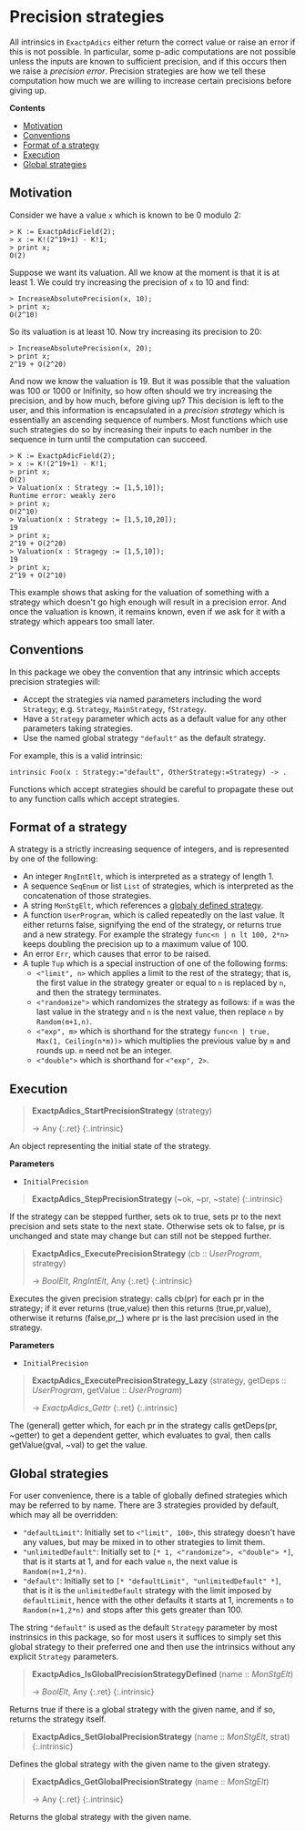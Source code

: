 # Precision strategies


All intrinsics in `ExactpAdics` either return the correct value or raise an error if this is not possible. In particular, some p-adic computations are not possible unless the inputs are known to sufficient precision, and if this occurs then we raise a *precision error*. Precision strategies are how we tell these computation how much we are willing to increase certain precisions before giving up.


**Contents**
* [Motivation](#motivation)
* [Conventions](#conventions)
* [Format of a strategy](#format-of-a-strategy)
* [Execution](#execution)
* [Global strategies](#global-strategies)


## Motivation


Consider we have a value `x` which is known to be 0 modulo 2:

```
> K := ExactpAdicField(2);
> x := K!(2^19+1) - K!1;
> print x;
O(2)
```

Suppose we want its valuation. All we know at the moment is that it is at least 1. We could try increasing the precision of `x` to 10 and find:

```
> IncreaseAbsolutePrecision(x, 10);
> print x;
O(2^10)
```

So its valuation is at least 10. Now try increasing its precision to 20:

```
> IncreaseAbsolutePrecision(x, 20);
> print x;
2^19 + O(2^20)
```

And now we know the valuation is 19. But it was possible that the valuation was 100 or 1000 or Inifinity, so how often should we try increasing the precision, and by how much, before giving up? This decision is left to the user, and this information is encapsulated in a *precision strategy* which is essentially an ascending sequence of numbers. Most functions which use such strategies do so by increasing their inputs to each number in the sequence in turn until the computation can succeed.

```
> K := ExactpAdicField(2);
> x := K!(2^19+1) - K!1;
> print x;
O(2)
> Valuation(x : Strategy := [1,5,10]);
Runtime error: weakly zero
> print x;
O(2^10)
> Valuation(x : Strategy := [1,5,10,20]);
19
> print x;
2^19 + O(2^20)
> Valuation(x : Stragegy := [1,5,10]);
19
> print x;
2^19 + O(2^10)
```

This example shows that asking for the valuation of something with a strategy which doesn't go high enough will result in a precision error. And once the valuation is known, it remains known, even if we ask for it with a strategy which appears too small later.


## Conventions


In this package we obey the convention that any intrinsic which accepts precision strategies will:
- Accept the strategies via named parameters including the word `Strategy`; e.g. `Strategy`, `MainStrategy`, `fStrategy`.
- Have a `Strategy` parameter which acts as a default value for any other parameters taking strategies.
- Use the named global strategy `"default"` as the default strategy.

For example, this is a valid intrinsic:

```
intrinsic Foo(x : Strategy:="default", OtherStrategy:=Strategy) -> .
```

Functions which accept strategies should be careful to propagate these out to any function calls which accept strategies.


## Format of a strategy


A strategy is a strictly increasing sequence of integers, and is represented by one of the following:
- An integer `RngIntElt`, which is interpreted as a strategy of length 1.
- A sequence `SeqEnum` or list `List` of strategies, which is interpreted as the concatenation of those strategies.
- A string `MonStgElt`, which references a [globaly defined strategy](#global-strategies).
- A function `UserProgram`, which is called repeatedly on the last value. It either returns false, signifying the end of the strategy, or returns true and a new strategy. For example the strategy `func<n | n lt 100, 2*n>` keeps doubling the precision up to a maximum value of 100.
- An error `Err`, which causes that error to be raised.
- A tuple `Tup` which is a special instruction of one of the following forms:
  - `<"limit", n>` which applies a limit to the rest of the strategy; that is, the first value in the strategy greater or equal to `n` is replaced by `n`, and then the strategy terminates.
  - `<"randomize">` which randomizes the strategy as follows: if `m` was the last value in the strategy and `n` is the next value, then replace `n` by `Random(m+1,n)`.
  - `<"exp", m>` which is shorthand for the strategy `func<n | true, Max(1, Ceiling(n*m))>` which multiplies the previous value by `m` and rounds up. `m` need not be an integer.
  - `<"double">` which is shorthand for `<"exp", 2>`.

## Execution

> **ExactpAdics_StartPrecisionStrategy** (strategy)
> 
> -> Any
> {:.ret}
{:.intrinsic}

An object representing the initial state of the strategy.

**Parameters**
- `InitialPrecision`

> **ExactpAdics_StepPrecisionStrategy** (~ok, ~pr, ~state)
{:.intrinsic}

If the strategy can be stepped further, sets ok to true, sets pr to the next precision and sets state to the next state. Otherwise sets ok to false, pr is unchanged and state may change but can still not be stepped further.


> **ExactpAdics_ExecutePrecisionStrategy** (cb :: *UserProgram*, strategy)
> 
> -> *BoolElt*, *RngIntElt*, Any
> {:.ret}
{:.intrinsic}

Executes the given precision strategy: calls cb(pr) for each pr in the strategy; if it ever returns (true,value) then this returns (true,pr,value), otherwise it returns (false,pr,_) where pr is the last precision used in the strategy.

**Parameters**
- `InitialPrecision`

> **ExactpAdics_ExecutePrecisionStrategy_Lazy** (strategy, getDeps :: *UserProgram*, getValue :: *UserProgram*)
> 
> -> *ExactpAdics_Gettr*
> {:.ret}
{:.intrinsic}

The (general) getter which, for each pr in the strategy calls getDeps(pr, ~getter) to get a dependent getter, which evaluates to gval, then calls getValue(gval, ~val) to get the value.


## Global strategies


For user convenience, there is a table of globally defined strategies which may be referred to by name. There are 3 strategies provided by default, which may all be overridden:
- `"defaultLimit"`: Initially set to `<"limit", 100>`, this strategy doesn't have any values, but may be mixed in to other strategies to limit them.
- `"unlimitedDefault"`: Initially set to `[* 1, <"randomize">, <"double"> *]`, that is it starts at 1, and for each value `n`, the next value is `Random(n+1,2*n)`.
- `"default"`: Initially set to `[* "defaultLimit", "unlimitedDefault" *]`, that is it is the `unlimitedDefault` strategy with the limit imposed by `defaultLimit`, hence with the other defaults it starts at 1, increments `n` to `Random(n+1,2*n)` and stops after this gets greater than 100.

The string `"default"` is used as the default `Strategy` parameter by most instrinsics in this package, so for most users it suffices to simply set this global strategy to their preferred one and then use the intrinsics without any explicit `Strategy` parameters.

> **ExactpAdics_IsGlobalPrecisionStrategyDefined** (name :: *MonStgElt*)
> 
> -> *BoolElt*, Any
> {:.ret}
{:.intrinsic}

Returns true if there is a global strategy with the given name, and if so, returns the strategy itself.


> **ExactpAdics_SetGlobalPrecisionStrategy** (name :: *MonStgElt*, strat)
{:.intrinsic}

Defines the global strategy with the given name to the given strategy.


> **ExactpAdics_GetGlobalPrecisionStrategy** (name :: *MonStgElt*)
> 
> -> Any
> {:.ret}
{:.intrinsic}

Returns the global strategy with the given name.


